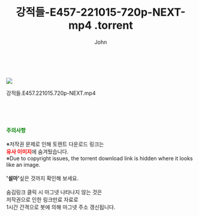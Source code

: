 ﻿---
layout: post
title:  "                   강적들-E457-221015-720p-NEXT-mp4                .torrent"
author: John
categories: [ TV ]
tags: [  ]
image: https://torrentrj58.com/uploadfile/full/1d6dffae91d0ecbd56ad8644e838ae29513a0293.jpg 
description: "                   강적들-E457-221015-720p-NEXT-mp4                 torrent 정보 공유"
toc: true
toc_sticky: true
---

<br>
<p><img src="https://torrentrj58.com/uploadfile/full/1d6dffae91d0ecbd56ad8644e838ae29513a0293.jpg"/></p>
 강적들.E457.221015.720p-NEXT.mp4    
    
<br><br><br>
<p data-ke-size="size16"><b><span style="color: green;">주의사항</span></b><br /><br />※저작권 문제로 인해 토렌트 다운로드 링크는<br /><b><span style="color: red;">유사 이미지</span></b>에 숨겨뒀습니다.<br />※Due to copyright issues, the torrent download link is hidden where it looks like an image.<br /><br /><b>'설마'</b>싶은 것까지 확인해 보세요.<br /><br />숨김링크 클릭 시 마그넷 나타나지 않는 것은<br />저작권으로 인한 링크만료 자료로<br />1시간 간격으로 봇에 의해 마그넷 주소 갱신됩니다.</p>
